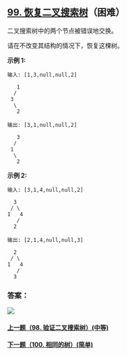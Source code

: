 ## [99. 恢复二叉搜索树](https://leetcode-cn.com/problems/recover-binary-search-tree/)（困难）

二叉搜索树中的两个节点被错误地交换。

请在不改变其结构的情况下，恢复这棵树。

**示例 1:**

```
输入: [1,3,null,null,2]

   1
  /
 3
  \
   2

输出: [3,1,null,null,2]

   3
  /
 1
  \
   2
```

**示例 2:**

```
输入: [3,1,4,null,null,2]

  3
 / \
1   4
   /
  2

输出: [2,1,4,null,null,3]

  2
 / \
1   4
   /
  3
```



### 答案：



![](https://img-blog.csdnimg.cn/20200807155236311.png)

#### [上一题（98. 验证二叉搜索树）(中等)](https://github.com/sdwwld/leetCode/blob/master/src/main/java/com/wld/java/leetcode/leetCode0098.md)

#### [下一题（100. 相同的树）(简单)](https://github.com/sdwwld/leetCode/blob/master/src/main/java/com/wld/java/leetcode/leetCode0100.md)